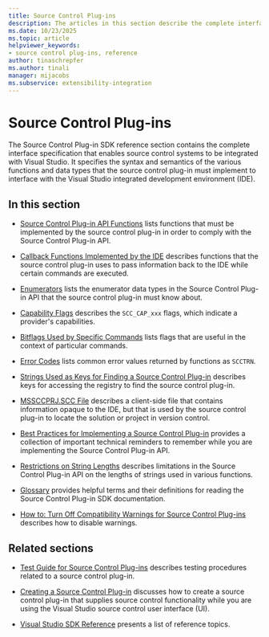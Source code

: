 ```yaml
---
title: Source Control Plug-ins
description: The articles in this section describe the complete interface specification that enables source control systems to be integrated with Visual Studio.
ms.date: 10/23/2025
ms.topic: article
helpviewer_keywords:
- source control plug-ins, reference
author: tinaschrepfer
ms.author: tinali
manager: mijacobs
ms.subservice: extensibility-integration
---
```

# Source Control Plug-ins

The Source Control Plug-in SDK reference section contains the complete interface specification that enables source control systems to be integrated with Visual Studio. It specifies the syntax and semantics of the various functions and data types that the source control plug-in must implement to interface with the Visual Studio integrated development environment (IDE).

## In this section

- [Source Control Plug-in API Functions](../extensibility/source-control-plug-in-api-functions.md) lists functions that must be implemented by the source control plug-in in order to comply with the Source Control Plug-in API.

- [Callback Functions Implemented by the IDE](../extensibility/callback-functions-implemented-by-the-ide.md) describes functions that the source control plug-in uses to pass information back to the IDE while certain commands are executed.

- [Enumerators](../extensibility/enumerators.md) lists the enumerator data types in the Source Control Plug-in API that the source control plug-in must know about.

- [Capability Flags](../extensibility/capability-flags.md) describes the `SCC_CAP_xxx` flags, which indicate a provider's capabilities.

- [Bitflags Used by Specific Commands](../extensibility/bitflags-used-by-specific-commands.md) lists flags that are useful in the context of particular commands.

- [Error Codes](../extensibility/error-codes.md) lists common error values returned by functions as `SCCTRN`.

- [Strings Used as Keys for Finding a Source Control Plug-in](../extensibility/strings-used-as-keys-for-finding-a-source-control-plug-in.md) describes keys for accessing the registry to find the source control plug-in.

- [MSSCCPRJ.SCC File](../extensibility/mssccprj-scc-file.md) describes a client-side file that contains information opaque to the IDE, but that is used by the source control plug-in to locate the solution or project in version control.

- [Best Practices for Implementing a Source Control Plug-in](../extensibility/best-practices-for-implementing-a-source-control-plug-in.md) provides a collection of important technical reminders to remember while you are implementing the Source Control Plug-in API.

- [Restrictions on String Lengths](../extensibility/restrictions-on-string-lengths.md) describes limitations in the Source Control Plug-in API on the lengths of strings used in various functions.

- [Glossary](../extensibility/source-control-plug-in-glossary.md) provides helpful terms and their definitions for reading the Source Control Plug-in SDK documentation.

- [How to: Turn Off Compatibility Warnings for Source Control Plug-ins](../extensibility/how-to-turn-off-compatibility-warnings-for-source-control-plug-ins.md) describes how to disable warnings.

## Related sections

- [Test Guide for Source Control Plug-ins](../extensibility/internals/test-guide-for-source-control-plug-ins.md) describes testing procedures related to a source control plug-in.

- [Creating a Source Control Plug-in](../extensibility/internals/creating-a-source-control-plug-in.md) discusses how to create a source control plug-in that supplies source control functionality while you are using the Visual Studio source control user interface (UI).

- [Visual Studio SDK Reference](../extensibility/visual-studio-sdk-reference.md) presents a list of reference topics.
